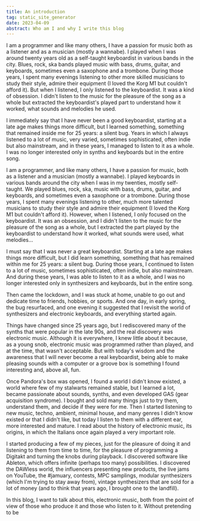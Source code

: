 ```yaml
---
title: An introduction 
tag: static_site_generator 
date: 2023-04-09
abstract: Who am I and why I write this blog
---
```


I am a programmer and like many others, I have a passion for music both as a listener and as a musician (mostly a wannabe). I played when I was around twenty years old as a self-taught keyboardist in various bands in the city. Blues, rock, ska bands played music with bass, drums, guitar, and keyboards, sometimes even a saxophone and a trombone. During those years, I spent many evenings listening to other more skilled musicians to study their style, admire their equipment (I loved the Korg M1 but couldn't afford it). But when I listened, I only listened to the keyboardist. It was a kind of obsession. I didn't listen to the music for the pleasure of the song as a whole but extracted the keyboardist's played part to understand how it worked, what sounds and melodies he used.

I immediately say that I have never been a good keyboardist, starting at a late age makes things more difficult, but I learned something, something that remained inside me for 25 years: a silent bug. Years in which I always listened to a lot of music, very varied, sometimes sophisticated, often indie but also mainstream, and in these years, I managed to listen to it as a whole. I was no longer interested only in synths and keyboards but in the entire song.

I am a programmer, and like many others, I have a passion for music, both as a listener and a musician (mostly a wannabe). I played keyboards in various bands around the city when I was in my twenties, mostly self-taught. We played blues, rock, ska, music with bass, drums, guitar, and keyboards, and sometimes even a saxophone or a trombone. During those years, I spent many evenings listening to other, much more talented musicians to study their style and admire their equipment (I loved the Korg M1 but couldn't afford it). However, when I listened, I only focused on the keyboardist. It was an obsession, and I didn't listen to the music for the pleasure of the song as a whole, but I extracted the part played by the keyboardist to understand how it worked, what sounds were used, what melodies...

I must say that I was never a great keyboardist. Starting at a late age makes things more difficult, but I did learn something, something that has remained within me for 25 years: a silent bug. During those years, I continued to listen to a lot of music, sometimes sophisticated, often indie, but also mainstream. And during these years, I was able to listen to it as a whole, and I was no longer interested only in synthesizers and keyboards, but in the entire song.

Then came the lockdown, and I was stuck at home, unable to go out and dedicate time to friends, hobbies, or sports. And one day, in early spring, the bug resurfaced, and one evening it suggested that I revisit the world of synthesizers and electronic keyboards, and everything started again.

Things have changed since 25 years ago, but I rediscovered many of the synths that were popular in the late 90s, and the real discovery was electronic music. Although it is everywhere, I knew little about it because, as a young snob, electronic music was programmed rather than played, and at the time, that wasn't acceptable. But with today's wisdom and the awareness that I will never become a real keyboardist, being able to make pleasing sounds with a computer or a groove box is something I found interesting and, above all, fun.

Once Pandora's box was opened, I found a world I didn't know existed, a world where few of my stalwarts remained stable, but I learned a lot, became passionate about sounds, synths, and even developed GAS (gear acquisition syndrome). I bought and sold many things just to try them, understand them, and decide if they were for me. Then I started listening to new music, techno, ambient, minimal house, and many genres I didn't know existed or that I didn't like, but today I listen to them with a different ear, more interested and mature. I read about the history of electronic music, its origins, in which the Italians once again played a very important role.

I started producing a few of my pieces, just for the pleasure of doing it and listening to them from time to time, for the pleasure of programming a Digitakt and turning the knobs during playback. I discovered software like Ableton, which offers infinite (perhaps too many) possibilities. I discovered the DAWless world, the influencers presenting new products, the live jams on YouTube, the #jamuary, contests, MPC samplings, modular synthesizers (which I'm trying to stay away from), vintage synthesizers that are sold for a lot of money (and to think that years ago, I brought one to the landfill).

In this blog, I want to talk about this, electronic music, both from the point of view of those who produce it and those who listen to it. Without pretending to be